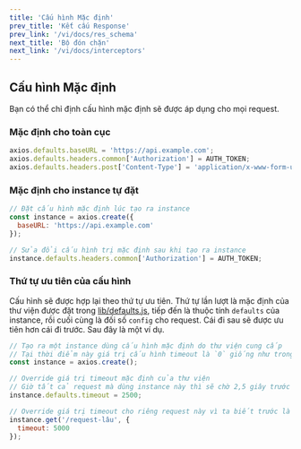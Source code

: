 ```yaml
---
title: 'Cấu hình Mặc định'
prev_title: 'Kết cấu Response'
prev_link: '/vi/docs/res_schema'
next_title: 'Bộ đón chặn'
next_link: '/vi/docs/interceptors'
---
```


## Cấu hình Mặc định

Bạn có thể chỉ định cấu hình mặc định sẽ được áp dụng cho mọi request.

### Mặc định cho toàn cục

```js
axios.defaults.baseURL = 'https://api.example.com';
axios.defaults.headers.common['Authorization'] = AUTH_TOKEN;
axios.defaults.headers.post['Content-Type'] = 'application/x-www-form-urlencoded';
```

### Mặc định cho instance tự đặt

```js
// Đặt cấu hình mặc định lúc tạo ra instance
const instance = axios.create({
  baseURL: 'https://api.example.com'
});

// Sửa đổi cấu hình trị mặc định sau khi tạo ra instance
instance.defaults.headers.common['Authorization'] = AUTH_TOKEN;
```

### Thứ tự ưu tiên của cấu hình

Cấu hình sẽ được hợp lại theo thứ tự ưu tiên. Thứ tự lần lượt là mặc định của thư viện được đặt trong [lib/defaults.js](https://github.com/axios/axios/blob/master/lib/defaults.js#L28), tiếp đến là thuộc tính `defaults` của instance, rồi cuối cùng là đối số `config` cho request. Cái đi sau sẽ được ưu tiên hơn cái đi trước. Sau đây là một ví dụ.

```js
// Tạo ra một instance dùng cấu hình mặc định do thư viện cung cấp
// Tại thời điểm này giá trị cấu hình timeout là `0` giống như trong mặc định của thư viện
const instance = axios.create();

// Override giá trị timeout mặc định của thư viện
// Giờ tất cả request mà dùng instance này thì sẽ chờ 2,5 giây trước khi tính hết thời gian
instance.defaults.timeout = 2500;

// Override giá trị timeout cho riêng request này vì ta biết trước là nó tốn thời gian dài
instance.get('/request-lâu', {
  timeout: 5000
});
```
